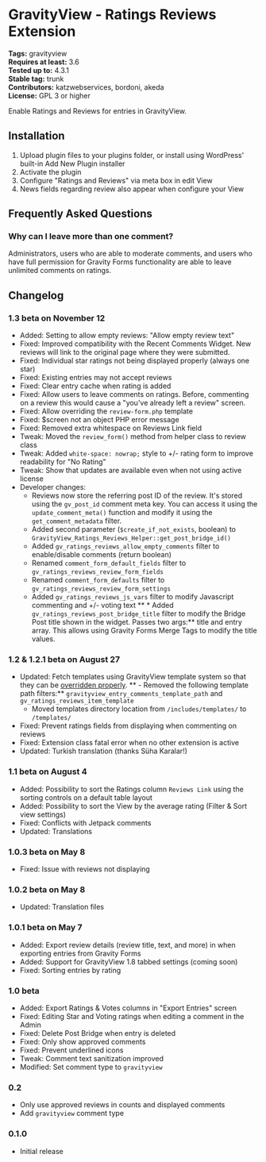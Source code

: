 # GravityView - Ratings Reviews Extension #
**Tags:** gravityview  
**Requires at least:** 3.6  
**Tested up to:** 4.3.1  
**Stable tag:** trunk  
**Contributors:** katzwebservices, bordoni, akeda  
**License:** GPL 3 or higher  

Enable Ratings and Reviews for entries in GravityView.

## Installation ##

1. Upload plugin files to your plugins folder, or install using WordPress' built-in Add New Plugin installer
2. Activate the plugin
3. Configure "Ratings and Reviews" via meta box in edit View
4. News fields regarding review also appear when configure your View

## Frequently Asked Questions ##

### Why can I leave more than one comment? ###

Administrators, users who are able to moderate comments, and users who have full permission for Gravity Forms functionality are able to leave unlimited comments on ratings.

## Changelog ##

### 1.3 beta on November 12 ###
* Added: Setting to allow empty reviews: "Allow empty review text"
* Fixed: Improved compatibility with the Recent Comments Widget. New reviews will link to the original page where they were submitted.
* Fixed: Individual star ratings not being displayed properly (always one star)
* Fixed: Existing entries may not accept reviews
* Fixed: Clear entry cache when rating is added 
* Fixed: Allow users to leave comments on ratings. Before, commenting on a review this would cause a "you've already left a review" screen.
* Fixed: Allow overriding the `review-form.php` template
* Fixed: $screen not an object PHP error message
* Fixed: Removed extra whitespace on Reviews Link field
* Tweak: Moved the `review_form()` method from helper class to review class
* Tweak: Added `white-space: nowrap;` style to +/- rating form to improve readability for "No Rating"
* Tweak: Show that updates are available even when not using active license
* Developer changes:
    * Reviews now store the referring post ID of the review. It's stored using the `gv_post_id` comment meta key. You can access it using the `update_comment_meta()` function and modify it using the `get_comment_metadata` filter.
    * Added second parameter (`$create_if_not_exists`, boolean) to `GravityView_Ratings_Reviews_Helper::get_post_bridge_id()`
    * Added `gv_ratings_reviews_allow_empty_comments` filter to enable/disable comments (return boolean)
    * Renamed `comment_form_default_fields` filter to `gv_ratings_reviews_review_form_fields`
    * Renamed `comment_form_defaults` filter to `gv_ratings_reviews_review_form_settings`
    * Added `gv_ratings_reviews_js_vars` filter to modify Javascript commenting and +/- voting text
**    * Added `gv_ratings_reviews_post_bridge_title` filter to modify the Bridge Post title shown in the widget. Passes two args:** title and entry array. This allows using Gravity Forms Merge Tags to modify the title values.  

### 1.2 & 1.2.1 beta on August 27 ###
* Updated: Fetch templates using GravityView template system so that they can be [overridden properly](http://docs.gravityview.co/article/64-how-to-override-gravityview-templates).
**    - Removed the following template path filters:** `gravityview_entry_comments_template_path` and `gv_ratings_reviews_item_template`  
    - Moved templates directory location from `/includes/templates/` to `/templates/`
* Fixed: Prevent ratings fields from displaying when commenting on reviews
* Fixed: Extension class fatal error when no other extension is active
* Updated: Turkish translation (thanks Süha Karalar!)

### 1.1 beta on August 4 ###
* Added: Possibility to sort the Ratings column `Reviews Link` using the sorting controls on a default table layout
* Added: Possibility to sort the View by the average rating (Filter & Sort view settings)
* Fixed: Conflicts with Jetpack comments
* Updated: Translations

### 1.0.3 beta on May 8 ###
* Fixed: Issue with reviews not displaying


### 1.0.2 beta on May 8 ###
* Updated: Translation files

### 1.0.1 beta on May 7 ###
* Added: Export review details (review title, text, and more) in when exporting entries from Gravity Forms
* Added: Support for GravityView 1.8 tabbed settings (coming soon)
* Fixed: Sorting entries by rating

### 1.0 beta ###
* Added: Export Ratings & Votes columns in "Export Entries" screen
* Fixed: Editing Star and Voting ratings when editing a comment in the Admin
* Fixed: Delete Post Bridge when entry is deleted
* Fixed: Only show approved comments
* Fixed: Prevent underlined icons
* Tweak: Comment text sanitization improved
* Modified: Set comment type to `gravityview`


### 0.2 ###
* Only use approved reviews in counts and displayed comments
* Add `gravityview` comment type

### 0.1.0 ###
* Initial release
